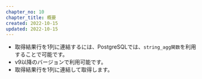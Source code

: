 ```yaml
---
chapter_no: 10
chapter_title: 概要
created: 2022-10-15
updated: 2022-10-15
---
```

- 取得結果行を1列に連結するには、PostgreSQLでは、`string_agg関数`を利用することで可能です。
- v9以降のバージョンで利用可能です。
- 取得結果行を1列に連結して取得します。
